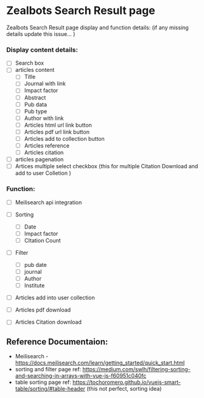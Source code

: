 # Zealbots Search Result page

Zealbots Search Result page display and function details:
(if any missing details update this issue... )

### Display content details:
 - [ ] Search box  
 - [ ] articles content
    - [ ] Title 
    - [ ] Journal with link
    - [ ] Impact factor
    - [ ] Abstract 
    - [ ] Pub data
    - [ ] Pub type
    - [ ] Author with link
    - [ ] Articles html url link button
    - [ ] Articles pdf url link button
    - [ ] Articles add to collection button
    - [ ] Articles reference
    - [ ] Articles citation
 - [ ] articles pagenation 
 - [ ] Artices multiple select checkbox (this for multiple Citation Download and add to user Colletion )
    
  ### Function:
 - [ ] Meilisearch api integration
 - [ ] Sorting  
    - [ ] Date 
    - [ ] Impact factor
    - [ ] CItation Count
 - [ ] Filter  
    - [ ] pub date 
    - [ ] journal 
    - [ ] Author
    - [ ] Institute
 - [ ] Articles add into user collection 
 - [ ] Articles pdf download 
 - [ ] Articles Citation download
  
  
  
  ## Reference Documentaion:
 * Meilisearch - https://docs.meilisearch.com/learn/getting_started/quick_start.html
 * sorting and filter page ref: https://medium.com/swlh/filtering-sorting-and-searching-in-arrays-with-vue-js-f60951c040fc
 * table sorting page ref: https://tochoromero.github.io/vuejs-smart-table/sorting/#table-header (this not perfect, sorting idea)
   

